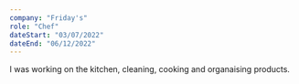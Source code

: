 ```yaml
---
company: "Friday's"
role: "Chef"
dateStart: "03/07/2022"
dateEnd: "06/12/2022"
---
```


I was working on the kitchen, cleaning, cooking and organaising products.